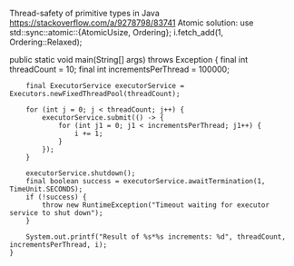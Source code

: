 Thread-safety of primitive types in Java https://stackoverflow.com/a/9278798/83741
Atomic solution: use std::sync::atomic::{AtomicUsize, Ordering};
i.fetch_add(1, Ordering::Relaxed);

public static void main(String[] args) throws Exception {
        final int threadCount = 10;
        final int incrementsPerThread = 100000;

        final ExecutorService executorService = Executors.newFixedThreadPool(threadCount);

        for (int j = 0; j < threadCount; j++) {
            executorService.submit(() -> {
                for (int j1 = 0; j1 < incrementsPerThread; j1++) {
                    i += 1;
                }
            });
        }

        executorService.shutdown();
        final boolean success = executorService.awaitTermination(1, TimeUnit.SECONDS);
        if (!success) {
            throw new RuntimeException("Timeout waiting for executor service to shut down");
        }

        System.out.printf("Result of %s*%s increments: %d", threadCount, incrementsPerThread, i);
    }
